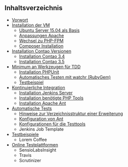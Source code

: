 ## Inhaltsverzeichnis

* [Vorwort](01-vorwort/README.md)
* [Installation der VM](02-installation-vm/README.md)
    * [Ubuntu Server 15.04 als Basis](02-installation-vm/01-ubuntu_server.md)
    * [Anpassungen Apache](02-installation-vm/02-anpassungen_apache.md)
    * [Wechsel zu PHP-FPM](02-installation-vm/03-wechsel_zu_php-fpm.md)
    * [Composer Installation](02-installation-vm/04-installation_composer.md)
* [Installation Contao Versionen](03-installation-contao/README.md)
    * [Installation Contao 3.4](03-installation-contao/installation_contao34_vhost.md)
    * [Installation Contao 3.5](03-installation-contao/installation_contao35_vhost.md)
* [Minimum an Werkzeugen für TDD](04-minimum-werkzeuge/README.md)
    * [Installation PHPUnit](04-minimum-werkzeuge/01-installation_phpunit.md)
    * [Automatisches Testen mit watchr (RubyGem)](04-minimum-werkzeuge/02-rubygem_watchr.md)
    * [Testbeispiel](04-minimum-werkzeuge/03-testbeispiel.md)
* [Kontinuierliche Integration](05-kontinuierliche-integration/README.md)
    * [Installation Jenkins Server](05-kontinuierliche-integration/01-installation-jenkins-server.md)
    * [Installation benötigte PHP Tools](05-kontinuierliche-integration/02-installation-php-test-tools.md)
    * [Installation Apache Ant](05-kontinuierliche-integration/03-installation-apache-ant.md)
* [Automatische Tests](06-automatische-tests/README.md)
    * [Hinweise zur Verzeichnisstruktur einer Erweiterung](06-automatische-tests/01-hinweise-verzeichnisstruktur.md) 
    * [Konfiguration von Ant](06-automatische-tests/02-konfiguration-ant.md)
    * [Konfigurationen für die Testtools](06-automatische-tests/03-konfigurationen-fuer-die-testtools.md)
    * Jenkins Job Template
* [Testbeispiele](07-beispiele/README.md)
    * Lorem Coffee
* [Online Testplattformen](10-online-testplattformen/README.md)
    * SensioLabsInsight
    * Travis
    * Scrutinizer

